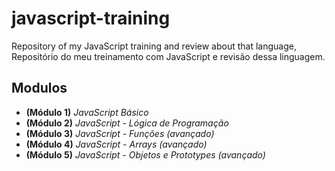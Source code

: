 # javascript-training
Repository of my JavaScript training and review about that language,
Repositório do meu treinamento com JavaScript e revisão dessa linguagem.

## Modulos

- **(Módulo 1)** *JavaScript Básico*
- **(Módulo 2)** *JavaScript - Lógica de Programação*
- **(Módulo 3)** *JavaScript - Funções (avançado)*
- **(Módulo 4)** *JavaScript - Arrays (avançado)*
- **(Módulo 5)** *JavaScript - Objetos e Prototypes (avançado)*